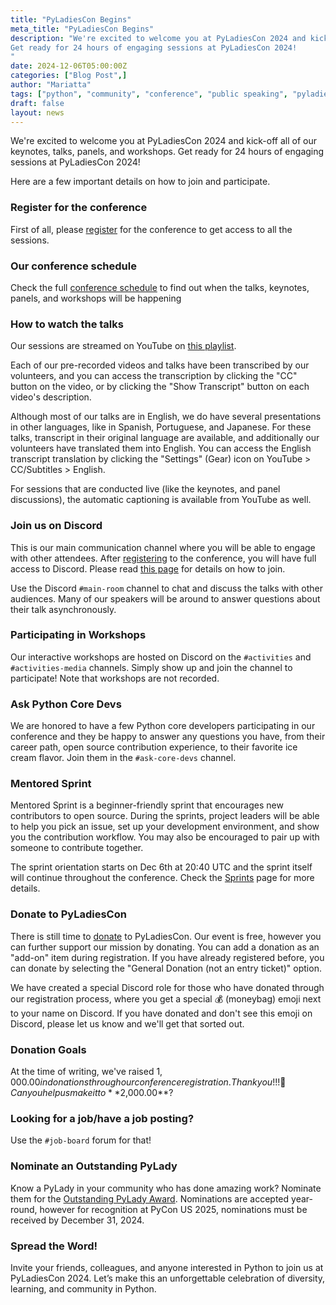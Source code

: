 ```yaml
---
title: "PyLadiesCon Begins"
meta_title: "PyLadiesCon Begins"
description: "We're excited to welcome you at PyLadiesCon 2024 and kick-off all of our keynotes, talks, panels, and workshops.
Get ready for 24 hours of engaging sessions at PyLadiesCon 2024! 
"
date: 2024-12-06T05:00:00Z
categories: ["Blog Post",]
author: "Mariatta"
tags: ["python", "community", "conference", "public speaking", "pyladies"]
draft: false
layout: news
---
```



We're excited to welcome you at PyLadiesCon 2024 and kick-off all of our keynotes, talks, panels, and workshops.
Get ready for 24 hours of engaging sessions at PyLadiesCon 2024! 

Here are a few important details on how to join and participate.

### Register for the conference

First of all, please [register](https://pretix.eu/pyladiescon/2024/) for the conference to get access to all the sessions.

### Our conference schedule

Check the full [conference schedule](https://conference.pyladies.com/schedule) to find out when the talks, keynotes, panels, and workshops will be happening

### How to watch the talks

Our sessions are streamed on YouTube on [this playlist](https://www.youtube.com/playlist?list=PLOItnwPQ-eHxWh6Af6xRuKprSk_OBU0cL). 

Each of our pre-recorded videos and talks have been transcribed by our volunteers, and you can access the transcription by clicking the "CC" button on the video, or by clicking the "Show Transcript" button on each video's description.

Although most of our talks are in English, we do have several presentations in other languages, like in Spanish, Portuguese, and Japanese. For these talks, transcript in their original language are available, and additionally our volunteers have translated them into English. You can access the English transcript translation by clicking the "Settings" (Gear) icon on YouTube > CC/Subtitles > English. 

For sessions that are conducted live (like the keynotes, and panel discussions), the automatic captioning is available from YouTube as well.

### Join us on Discord

This is our main communication channel where you will be able to engage with other attendees.
 After [registering](https://pretix.eu/pyladiescon/2024/) to the conference, you will have full access to Discord. Please read [this page](https://conference.pyladies.com/discord/) for details on how to join.

Use the Discord ``#main-room`` channel to chat and discuss the talks with other audiences. Many of our speakers will be around to answer questions about their talk asynchronously.

### Participating in Workshops

Our interactive workshops are hosted on Discord on the ``#activities`` and ``#activities-media`` channels. Simply show up and join the channel to participate! Note that workshops are not recorded.

### Ask Python Core Devs

We are honored to have a few Python core developers participating in our conference and they be happy to answer any questions you have, from their career path, open source contribution experience, to their favorite ice cream flavor. Join them in the ``#ask-core-devs`` channel.

### Mentored Sprint

Mentored Sprint is a beginner-friendly sprint that encourages new contributors to open source. During the sprints, project leaders will be able to help you pick an issue, set up your development environment, and show you the contribution workflow. You may also be encouraged to pair up with someone to contribute together.

The sprint orientation starts on Dec 6th at 20:40 UTC and the sprint itself will continue throughout the conference. Check the [Sprints](https://conference.pyladies.com/about/sprints/) page for more details.

### Donate to PyLadiesCon

There is still time to [donate](https://pretix.eu/pyladiescon/2024/) to PyLadiesCon. Our event is free, however you can further support our mission by
donating. You can add a donation as an "add-on" item during registration.
If you have already registered before, you can donate by selecting the
"General Donation (not an entry ticket)" option.

We have created a special Discord role for those who have donated through our registration process, where you get a special 💰 (moneybag) emoji next to your name on Discord. If you have donated and don't see this emoji on Discord, please let us know and we'll get that sorted out.

### Donation Goals

At  the time of writing, we've raised $1,000.00 in donations through our conference registration. Thank you!!! 🙌
Can you help us make it to **$2,000.00**?

### Looking for a job/have a job posting?

Use the ``#job-board`` forum for that!

### Nominate an Outstanding PyLady

Know a PyLady in your community who has done amazing work? Nominate them for the
[Outstanding PyLady Award](https://kit.pyladies.com/en/latest/global/award.html). Nominations are accepted year-round, however for recognition at PyCon US 2025, nominations must be received by December 31, 2024.


### Spread the Word!

Invite your friends, colleagues, and anyone interested in Python to join us at
PyLadiesCon 2024. Let’s make this an unforgettable celebration of diversity, learning,
and community in Python.

